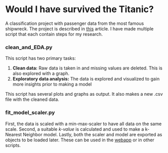 # Would I have survived the Titanic?

A classification project with passenger data from the most famous shipwreck. The project is described in [this](https://tomkral.nl/projects/Titanic/titanic.html) article. I have made multiple script that each contain steps for my research. 

### clean_and_EDA.py
This script has two primary tasks:
1. **Clean data:** Raw data is taken in and missing values are deleted. This is also explored with a graph.
2. **Exploratory data analysis:** The data is explored and visualized to gain more insights prior to making a model

This script has several plots and graphs as output. It also makes a new .csv file with the cleaned data.


### fit_model_scaler.py
First, the data is scaled with a min-max-scaler to have all data on the same scale. Second, a suitable _k-value_ is calculated and used to make a k-Nearest Neighbor model. Lastly, both the scaler and model are exported as objects to be loaded later. These can be used in the [webapp](https://github.com/thjkral/titanic_webapp) or in other scripts.